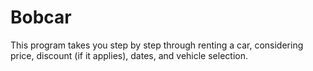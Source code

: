 # Bobcar

This program takes you step by step through renting a car, considering price, discount (if it applies), dates, and vehicle selection.
